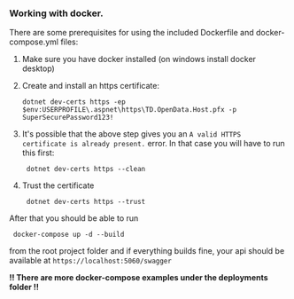 ### Working with docker.

There are some prerequisites for using the included Dockerfile and docker-compose.yml files:

1) Make sure you have docker installed (on windows install docker desktop)

2) Create and install an https certificate:

    ```
    dotnet dev-certs https -ep $env:USERPROFILE\.aspnet\https\TD.OpenData.Host.pfx -p SuperSecurePassword123!
    ```

3) It's possible that the above step gives you an `A valid HTTPS certificate is already present.` error.
   In that case you will have to run this first:

    ```
     dotnet dev-certs https --clean
    ```

4) Trust the certificate

    ```
     dotnet dev-certs https --trust
    ```


After that you should be able to run

     docker-compose up -d --build

from the root project folder and if everything builds fine, your api should be available at `https://localhost:5060/swagger`

**!! There are more docker-compose examples under the deployments folder !!**